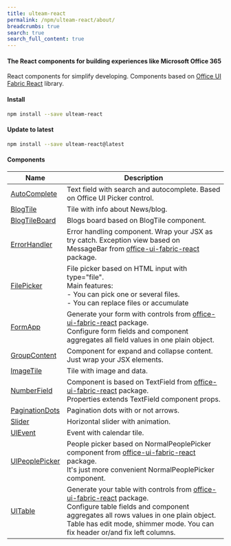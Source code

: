 ```yaml
---
title: ulteam-react
permalink: /npm/ulteam-react/about/
breadcrumbs: true
search: true
search_full_content: true
---
```


#### The React components for building experiences like Microsoft Office 365

React components for simplify developing.
Components based on [Office UI Fabric React](https://www.npmjs.com/package/office-ui-fabric-react) library.

#### Install

```bash
npm install --save ulteam-react
```

#### Update to latest

```bash
npm install --save ulteam-react@latest
```



#### Components

| Name | Description |
|-|-|
| [AutoComplete](/npm/ulteam-react/autocomplete/) | Text field with search and autocomplete. Based on Office UI Picker control. |
| [BlogTile](/npm/ulteam-react/blogtile/) | Tile with info about News/blog. |
| [BlogTileBoard](/npm/ulteam-react/blogtileboard/) | Blogs board based on BlogTile component. |
| [ErrorHandler](/npm/ulteam-react/errorhandler/) | Error handling component. Wrap your JSX as try catch. Exception view based on MessageBar from [office-ui-fabric-react](https://www.npmjs.com/package/office-ui-fabric-react) package. |
| [FilePicker](/npm/ulteam-react/filepicker/) | File picker based on HTML input with type="file".<br>Main features:<br>- You can pick one or several files.<br>- You can replace files or accumulate |
| [FormApp](/npm/ulteam-react/formapp/) | Generate your form with controls from [office-ui-fabric-react](https://www.npmjs.com/package/office-ui-fabric-react) package.<br>Configure form fields and component aggregates all field values in one plain object. |
| [GroupContent](/npm/ulteam-react/groupcontent/) | Component for expand and collapse content. Just wrap your JSX elements. |
| [ImageTile](/npm/ulteam-react/imagetile/) | Tile with image and data. |
| [NumberField](/npm/ulteam-react/numberfield/) | Component is based on TextField from [office-ui-fabric-react](https://www.npmjs.com/package/office-ui-fabric-react) package.<br>Properties extends TextField component props. |
| [PaginationDots](/npm/ulteam-react/paginationdots/) | Pagination dots with or not arrows. |
| [Slider](/npm/ulteam-react/slider/) | Horizontal slider with animation. |
| [UlEvent](/npm/ulteam-react/ulevent/) | Event with calendar tile. |
| [UlPeoplePicker](/npm/ulteam-react/ulpeoplepicker/) | People picker based on NormalPeoplePicker component from [office-ui-fabric-react](https://www.npmjs.com/package/office-ui-fabric-react) package.<br>It's just more convenient NormalPeoplePicker component. |
| [UlTable](/npm/ulteam-react/ultable/) | Generate your table with controls from [office-ui-fabric-react](https://www.npmjs.com/package/office-ui-fabric-react) package.<br>Configure table fields and component aggregates all rows values in one plain object.<br>Table has edit mode, shimmer mode. You can fix header or/and fix left columns. |
